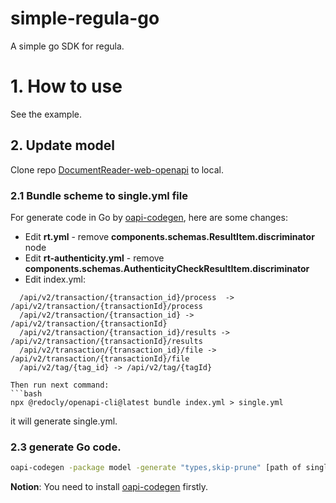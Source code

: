 # simple-regula-go

A simple go SDK for regula.

# 1. How to use
See the example.

## 2. Update model

Clone repo [DocumentReader-web-openapi](https://github.com/regulaforensics/DocumentReader-web-openapi)
to local.

### 2.1 Bundle scheme to single.yml file

For generate code in Go by [oapi-codegen](https://github.com/deepmap/oapi-codegen/tree/master), here are some changes:

- Edit **rt.yml** - remove **components.schemas.ResultItem.discriminator** node
- Edit **rt-authenticity.yml** - remove **components.schemas.AuthenticityCheckResultItem.discriminator**
- Edit index.yml:

```
  /api/v2/transaction/{transaction_id}/process  ->  /api/v2/transaction/{transactionId}/process
  /api/v2/transaction/{transaction_id} -> /api/v2/transaction/{transactionId}
  /api/v2/transaction/{transaction_id}/results -> /api/v2/transaction/{transactionId}/results
  /api/v2/transaction/{transaction_id}/file -> /api/v2/transaction/{transactionId}/file
  /api/v2/tag/{tag_id} -> /api/v2/tag/{tagId}
```

```
Then run next command:
```bash
npx @redocly/openapi-cli@latest bundle index.yml > single.yml
```



it will generate single.yml.

### 2.3 generate Go code.

```bash
oapi-codegen -package model -generate "types,skip-prune" [path of single.yml]> model/model.gen.go
```

**Notion**: You need to install [oapi-codegen](https://github.com/deepmap/oapi-codegen/tree/master) firstly.
